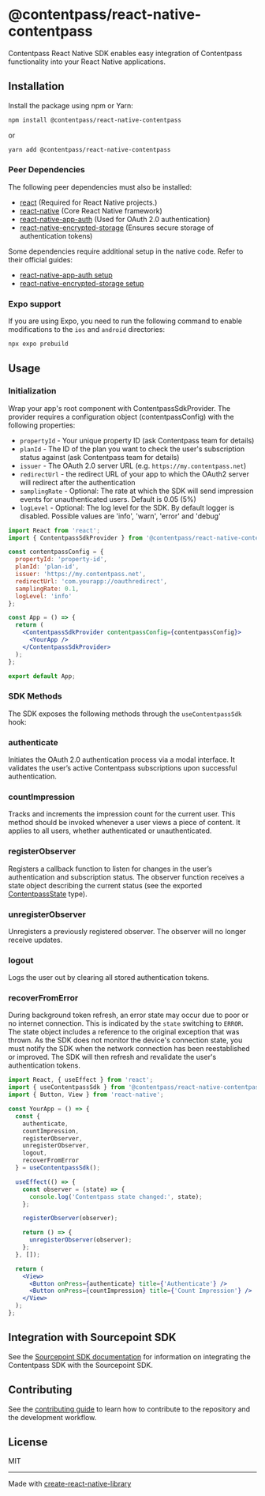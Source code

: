 # @contentpass/react-native-contentpass

Contentpass React Native SDK enables easy integration of Contentpass functionality into your React Native applications.

## Installation
Install the package using npm or Yarn:

```sh
npm install @contentpass/react-native-contentpass
```

or

```sh
yarn add @contentpass/react-native-contentpass
```

### Peer Dependencies
The following peer dependencies must also be installed:
- [react](https://github.com/facebook/react) (Required for React Native projects.)
- [react-native](https://github.com/facebook/react-native) (Core React Native framework)
- [react-native-app-auth](https://github.com/FormidableLabs/react-native-app-auth) (Used for OAuth 2.0 authentication)
- [react-native-encrypted-storage](https://github.com/emeraldsanto/react-native-encrypted-storage) (Ensures secure storage of authentication tokens)

Some dependencies require additional setup in the native code. Refer to their official guides:
- [react-native-app-auth setup](https://commerce.nearform.com/open-source/react-native-app-auth/docs#setup)
- [react-native-encrypted-storage setup](https://github.com/emeraldsanto/react-native-encrypted-storage?tab=readme-ov-file#installation)

### Expo support
If you are using Expo, you need to run the following command to enable modifications to the `ios` and `android` directories:

```sh
npx expo prebuild
```

## Usage

### Initialization
Wrap your app's root component with ContentpassSdkProvider. The provider requires a configuration object (contentpassConfig) with the following properties:
- `propertyId` - Your unique property ID (ask Contentpass team for details)
- `planId` - The ID of the plan you want to check the user's subscription status against (ask Contentpass team for details)
- `issuer` - The OAuth 2.0 server URL (e.g. `https://my.contentpass.net`)
- `redirectUrl` - the redirect URL of your app to which the OAuth2 server will redirect after the authentication
- `samplingRate` - Optional: The rate at which the SDK will send impression events for unauthenticated users. Default is 0.05 (5%)
- `logLevel` - Optional: The log level for the SDK. By default logger is disabled. Possible values are 'info', 'warn', 'error' and 'debug'


```jsx
import React from 'react';
import { ContentpassSdkProvider } from '@contentpass/react-native-contentpass';

const contentpassConfig = {
  propertyId: 'property-id',
  planId: 'plan-id',
  issuer: 'https://my.contentpass.net',
  redirectUrl: 'com.yourapp://oauthredirect',
  samplingRate: 0.1,
  logLevel: 'info'
};

const App = () => {
  return (
    <ContentpassSdkProvider contentpassConfig={contentpassConfig}>
      <YourApp />
    </ContentpassSdkProvider>
  );
};

export default App;
```

### SDK Methods
The SDK exposes the following methods through the `useContentpassSdk` hook:

### authenticate
Initiates the OAuth 2.0 authentication process via a modal interface. It validates the user’s active Contentpass subscriptions
upon successful authentication.

### countImpression
Tracks and increments the impression count for the current user. This method should be invoked whenever a user views a
piece of content. It applies to all users, whether authenticated or unauthenticated.

### registerObserver
Registers a callback function to listen for changes in the user’s authentication and subscription status. The observer function
receives a state object describing the current status (see the exported [ContentpassState](./src/types/ContentpassState.ts) type).

### unregisterObserver
Unregisters a previously registered observer. The observer will no longer receive updates.

### logout
Logs the user out by clearing all stored authentication tokens.

### recoverFromError
During background token refresh, an error state may occur due to poor or no internet connection. This is indicated by the
`state` switching to `ERROR`. The state object includes a reference to the original exception that was thrown. As the SDK
does not monitor the device's connection state, you must notify the SDK when the network connection has been reestablished
or improved. The SDK will then refresh and revalidate the user's authentication tokens.

```jsx
import React, { useEffect } from 'react';
import { useContentpassSdk } from '@contentpass/react-native-contentpass';
import { Button, View } from 'react-native';

const YourApp = () => {
  const {
    authenticate,
    countImpression,
    registerObserver,
    unregisterObserver,
    logout,
    recoverFromError
  } = useContentpassSdk();

  useEffect(() => {
    const observer = (state) => {
      console.log('Contentpass state changed:', state);
    };

    registerObserver(observer);

    return () => {
      unregisterObserver(observer);
    };
  }, []);

  return (
    <View>
      <Button onPress={authenticate} title={'Authenticate'} />
      <Button onPress={countImpression} title={'Count Impression'} />
    </View>
  );
};
```

## Integration with Sourcepoint SDK

See the [Sourcepoint SDK documentation](docs/SOURCEPOINT_SDK_INTEGRATION.md) for information on integrating the Contentpass SDK with the Sourcepoint SDK.

## Contributing

See the [contributing guide](docs/CONTRIBUTING.md) to learn how to contribute to the repository and the development workflow.


## License

MIT

---

Made with [create-react-native-library](https://github.com/callstack/react-native-builder-bob)

